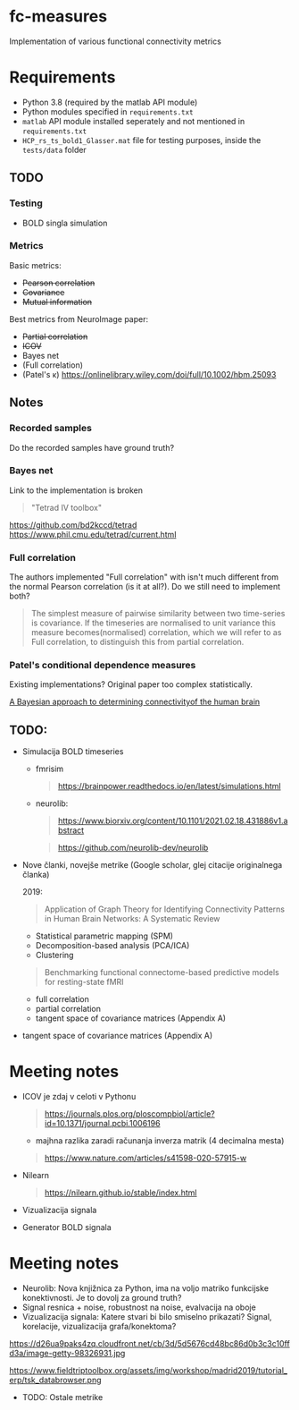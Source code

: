 # fc-measures

Implementation of various functional connectivity metrics

# Requirements

- Python 3.8 (required by the matlab API module)
- Python modules specified in `requirements.txt`
- `matlab` API module installed seperately and not mentioned in `requirements.txt`
- `HCP_rs_ts_bold1_Glasser.mat` file for testing purposes, inside the `tests/data` folder

## TODO

### Testing

- BOLD singla simulation

### Metrics

Basic metrics:

- ~~Pearson correlation~~
- ~~Covariance~~
- ~~Mutual information~~

Best metrics from NeuroImage paper:

- ~~Partial correlation~~
- ~~ICOV~~
- Bayes net
- (Full correlation)
- (Patel's κ) https://onlinelibrary.wiley.com/doi/full/10.1002/hbm.25093

## Notes

### Recorded samples

Do the recorded samples have ground truth?

### Bayes net

Link to the implementation is broken

> "Tetrad IV toolbox"

https://github.com/bd2kccd/tetrad
https://www.phil.cmu.edu/tetrad/current.html

### Full correlation

The authors implemented "Full correlation" with isn't much different from the normal Pearson correlation (is it at all?). Do we still need to implement both?

> The simplest measure of pairwise similarity between two time-series is covariance. If the timeseries are normalised to unit variance this measure becomes(normalised) correlation, which we will refer to as Full correlation, to distinguish this from partial correlation.

### Patel's conditional dependence measures

Existing implementations?
Original paper too complex statistically.

[A Bayesian approach to determining connectivityof the human brain](https://onlinelibrary.wiley.com/doi/epdf/10.1002/hbm.20182)

## TODO:

- Simulacija BOLD timeseries

  - fmrisim

    > https://brainpower.readthedocs.io/en/latest/simulations.html

  - neurolib:

    > https://www.biorxiv.org/content/10.1101/2021.02.18.431886v1.abstract

    > https://github.com/neurolib-dev/neurolib

- Nove članki, novejše metrike (Google scholar, glej citacije originalnega članka)

  2019:

  > Application of Graph Theory for Identifying Connectivity Patterns in Human Brain Networks: A Systematic Review

  - Statistical parametric mapping (SPM)
  - Decomposition-based analysis (PCA/ICA)
  - Clustering

  > Benchmarking functional connectome-based predictive models for resting-state fMRI

  - full correlation
  - partial correlation
  - tangent space of covariance matrices (Appendix A)

- tangent space of covariance matrices (Appendix A)

# Meeting notes

- ICOV je zdaj v celoti v Pythonu

  > https://journals.plos.org/ploscompbiol/article?id=10.1371/journal.pcbi.1006196

  - majhna razlika zaradi računanja inverza matrik (4 decimalna mesta)

  > https://www.nature.com/articles/s41598-020-57915-w

- Nilearn

  > https://nilearn.github.io/stable/index.html

- Vizualizacija signala

- Generator BOLD signala

# Meeting notes

- Neurolib: Nova knjižnica za Python, ima na voljo matriko funkcijske konektivnosti. Je to dovolj za ground truth?
- Signal resnica + noise, robustnost na noise, evalvacija na oboje
- Vizualizacija signala: Katere stvari bi bilo smiselno prikazati? Signal, korelacije, vizualizacija grafa/konektoma?

https://d26ua9paks4zq.cloudfront.net/cb/3d/5d5676cd48bc86d0b3c3c10ffd3a/image-getty-98326931.jpg

https://www.fieldtriptoolbox.org/assets/img/workshop/madrid2019/tutorial_erp/tsk_databrowser.png

- TODO: Ostale metrike
